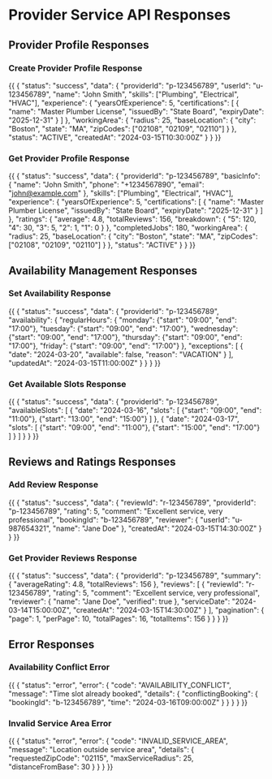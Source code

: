 # Provider Service API Responses

## Provider Profile Responses

### Create Provider Profile Response
{{
{
    "status": "success",
    "data": {
        "providerId": "p-123456789",
        "userId": "u-123456789",
        "name": "John Smith",
        "skills": ["Plumbing", "Electrical", "HVAC"],
        "experience": {
            "yearsOfExperience": 5,
            "certifications": [
                {
                    "name": "Master Plumber License",
                    "issuedBy": "State Board",
                    "expiryDate": "2025-12-31"
                }
            ]
        },
        "workingArea": {
            "radius": 25,
            "baseLocation": {
                "city": "Boston",
                "state": "MA",
                "zipCodes": ["02108", "02109", "02110"]
            }
        },
        "status": "ACTIVE",
        "createdAt": "2024-03-15T10:30:00Z"
    }
}
}}

### Get Provider Profile Response
{{
{
    "status": "success",
    "data": {
        "providerId": "p-123456789",
        "basicInfo": {
            "name": "John Smith",
            "phone": "+1234567890",
            "email": "john@example.com"
        },
        "skills": ["Plumbing", "Electrical", "HVAC"],
        "experience": {
            "yearsOfExperience": 5,
            "certifications": [
                {
                    "name": "Master Plumber License",
                    "issuedBy": "State Board",
                    "expiryDate": "2025-12-31"
                }
            ]
        },
        "ratings": {
            "average": 4.8,
            "totalReviews": 156,
            "breakdown": {
                "5": 120,
                "4": 30,
                "3": 5,
                "2": 1,
                "1": 0
            }
        },
        "completedJobs": 180,
        "workingArea": {
            "radius": 25,
            "baseLocation": {
                "city": "Boston",
                "state": "MA",
                "zipCodes": ["02108", "02109", "02110"]
            }
        },
        "status": "ACTIVE"
    }
}
}}

## Availability Management Responses

### Set Availability Response
{{
{
    "status": "success",
    "data": {
        "providerId": "p-123456789",
        "availability": {
            "regularHours": {
                "monday": {"start": "09:00", "end": "17:00"},
                "tuesday": {"start": "09:00", "end": "17:00"},
                "wednesday": {"start": "09:00", "end": "17:00"},
                "thursday": {"start": "09:00", "end": "17:00"},
                "friday": {"start": "09:00", "end": "17:00"}
            },
            "exceptions": [
                {
                    "date": "2024-03-20",
                    "available": false,
                    "reason": "VACATION"
                }
            ],
            "updatedAt": "2024-03-15T11:00:00Z"
        }
    }
}
}}

### Get Available Slots Response
{{
{
    "status": "success",
    "data": {
        "providerId": "p-123456789",
        "availableSlots": [
            {
                "date": "2024-03-16",
                "slots": [
                    {"start": "09:00", "end": "11:00"},
                    {"start": "13:00", "end": "15:00"}
                ]
            },
            {
                "date": "2024-03-17",
                "slots": [
                    {"start": "09:00", "end": "11:00"},
                    {"start": "15:00", "end": "17:00"}
                ]
            }
        ]
    }
}
}}

## Reviews and Ratings Responses

### Add Review Response
{{
{
    "status": "success",
    "data": {
        "reviewId": "r-123456789",
        "providerId": "p-123456789",
        "rating": 5,
        "comment": "Excellent service, very professional",
        "bookingId": "b-123456789",
        "reviewer": {
            "userId": "u-987654321",
            "name": "Jane Doe"
        },
        "createdAt": "2024-03-15T14:30:00Z"
    }
}
}}

### Get Provider Reviews Response
{{
{
    "status": "success",
    "data": {
        "providerId": "p-123456789",
        "summary": {
            "averageRating": 4.8,
            "totalReviews": 156
        },
        "reviews": [
            {
                "reviewId": "r-123456789",
                "rating": 5,
                "comment": "Excellent service, very professional",
                "reviewer": {
                    "name": "Jane Doe",
                    "verified": true
                },
                "serviceDate": "2024-03-14T15:00:00Z",
                "createdAt": "2024-03-15T14:30:00Z"
            }
        ],
        "pagination": {
            "page": 1,
            "perPage": 10,
            "totalPages": 16,
            "totalItems": 156
        }
    }
}
}}

## Error Responses

### Availability Conflict Error
{{
{
    "status": "error",
    "error": {
        "code": "AVAILABILITY_CONFLICT",
        "message": "Time slot already booked",
        "details": {
            "conflictingBooking": {
                "bookingId": "b-123456789",
                "time": "2024-03-16T09:00:00Z"
            }
        }
    }
}
}}

### Invalid Service Area Error
{{
{
    "status": "error",
    "error": {
        "code": "INVALID_SERVICE_AREA",
        "message": "Location outside service area",
        "details": {
            "requestedZipCode": "02115",
            "maxServiceRadius": 25,
            "distanceFromBase": 30
        }
    }
}
}} 